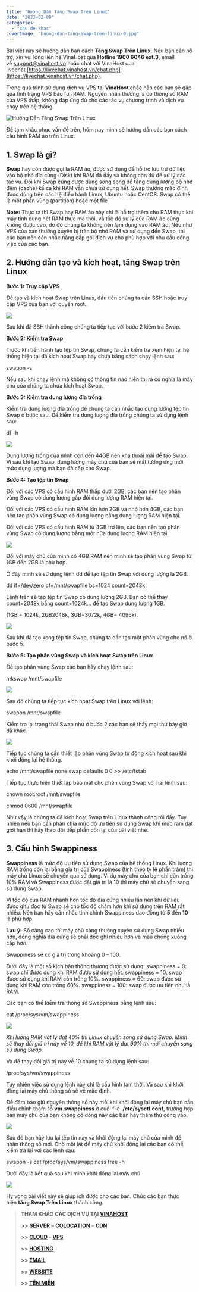 ```yaml
---
title: "Hướng Dẫn Tăng Swap Trên Linux"
date: "2023-02-09"
categories: 
  - "chu-de-khac"
coverImage: "huong-dan-tang-swap-tren-linux-0.jpg"
---
```


Bài viết này sẽ hướng dẫn bạn cách **Tăng Swap Trên Linux**. Nếu bạn cần hỗ trợ, xin vui lòng liên hệ VinaHost qua **Hotline 1900 6046 ext.3**, email về [support@vinahost.vn](mailto:support@vinahost.vn) hoặc chat với VinaHost qua livechat [https://livechat.vinahost.vn/chat.php](https://livechat.vinahost.vn/chat.php).

Trong quá trình sử dụng dịch vụ VPS tại **VinaHost** chắc hẳn các bạn sẽ gặp qua tình trạng VPS báo full RAM. Nguyên nhân thường là do thông số RAM của VPS thấp, không đáp ứng đủ cho các tác vụ chương trình và dịch vụ chạy trên hệ thống.

![Hướng Dẫn Tăng Swap Trên Linux](images/huong-dan-tang-swap-tren-linux-1.png)

Để tạm khắc phục vấn đề trên, hôm nay mình sẽ hướng dẫn các bạn cách cấu hình RAM ảo trên Linux.

## 1\. Swap là gì?

**Swap** hay còn được gọi là RAM ảo, được sử dụng để hỗ trợ lưu trữ dữ liệu vào bộ nhớ đĩa cứng (Disk) khi RAM đã đầy và không còn đủ để xử lý các tác vụ. Đôi khi Swap cũng được dùng song song để tăng dung lượng bộ nhớ đệm (cache) kể cả khi RAM vẫn chưa sử dụng hết. Swap thường mặc định được dùng trên các hệ điều hành Linux, Ubuntu hoặc CentOS. Swap có thể là một phân vùng (partition) hoặc một file

**Note:** Thực ra thì Swap hay RAM ảo này chỉ là hỗ trợ thêm cho RAM thực khi máy tính dùng hết RAM thực mà thôi, và tốc độ xử lý của RAM ảo cũng không được cao, do đó chúng ta không nên lạm dụng vào RAM ảo. Nếu như VPS của bạn thường xuyên bị tràn bộ nhớ RAM và sử dụng đến Swap, thì các bạn nên cân nhắc nâng cấp gói dịch vụ cho phù hợp với nhu cầu công việc của các bạn.

## 2\. Hướng dẫn tạo và kích hoạt, tăng Swap trên Linux

**Bước 1: Truy cập VPS**

Để tạo và kích hoạt Swap trên Linux, đầu tiên chúng ta cần SSH hoặc truy cập VPS của bạn với quyền root.

![](images/huong-dan-tang-swap-tren-linux-2.jpg)

Sau khi đã SSH thành công chúng ta tiếp tục với bước 2 kiểm tra Swap.

**Bước 2: Kiểm tra Swap**

Trước khi tiến hành tạo tệp tin Swap, chúng ta cần kiểm tra xem hiện tại hệ thống hiện tại đã kích hoạt Swap hay chưa bằng cách chạy lệnh sau:

swapon -s

Nếu sau khi chạy lệnh mà không có thông tin nào hiển thị ra có nghĩa là máy chủ của chúng ta chưa kích hoạt Swap.

**Bước 3: Kiểm tra dung lượng đĩa trống**

Kiểm tra dung lượng đĩa trống để chúng ta cân nhắc tạo dung lương tệp tin Swap ở bước sau. Để kiểm tra dung lượng đĩa trống chúng ta sử dụng lệnh sau:

df -h

![](images/huong-dan-tang-swap-tren-linux-3.png)

Dung lượng trống của mình còn đến 44GB nên khá thoải mái để tạo Swap. Vì sau khi tạo Swap, dung lượng máy chủ của bạn sẽ mất tương ứng mới mức dụng lượng mà bạn đã cấp cho Swap.

**Bước 4: Tạo tệp tin Swap**

Đối với các VPS có cấu hình RAM thấp dưới 2GB, các bạn nên tạo phân vùng Swap có dung lượng gấp đôi dung lượng RAM hiện tại.

Đối với các VPS có cấu hình RAM lớn hơn 2GB và nhỏ hơn 4GB, các bạn nên tạo phân vùng Swap có dung lượng bằng dung lượng RAM hiện tại.

Đối với các VPS có cấu hình RAM từ 4GB trở lên, các bạn nên tạo phân vùng Swap có dung lượng bằng một nửa dung lượng RAM hiện tại.

![](images/huong-dan-tang-swap-tren-linux-4.png)

Đối với máy chủ của mình có 4GB RAM nên mình sẽ tạo phân vùng Swap từ 1GB đến 2GB là phù hợp.

Ở đây mình sẽ sử dụng lệnh dd để tạo tệp tin Swap với dung lượng là 2GB.

dd if=/dev/zero of=/mnt/swapfile bs=1024 count=2048k

Lệnh trên sẽ tạo tệp tin Swap có dung lượng 2GB. Bạn có thể thay count=2048k bằng count=1024k… để tạo Swap dung lượng 1GB.

(1GB = 1024k, 2GB2048k, 3GB=3072k, 4GB= 4096k).

![](images/huong-dan-tang-swap-tren-linux-5.png)

Sau khi đã tạo xong tệp tin Swap, chúng ta cần tạo một phân vùng cho nó ở bước 5.

**Bước 5: Tạo phân vùng Swap và kích hoạt Swap trên Linux**

Để tạo phân vùng Swap các bạn hãy chạy lệnh sau:

mkswap /mnt/swapfile

![](images/huong-dan-tang-swap-tren-linux-6.png)

Sau đó chúng ta tiếp tục kích hoạt Swap trên Linux với lệnh:

swapon /mnt/swapfile

Kiểm tra lại trạng thái Swap như ở bước 2 các bạn sẽ thấy mọi thứ bây giờ đã khác.

![](images/huong-dan-tang-swap-tren-linux-7.png)

Tiếp tục chúng ta cần thiết lập phân vùng Swap tự động kích hoạt sau khi khởi động lại hệ thống.

echo /mnt/swapfile none swap defaults 0 0 >> /etc/fstab

Tiếp tục thực hiện thiết lập bảo mật cho phân vùng Swap với hai lệnh sau:

chown root:root /mnt/swapfile

chmod 0600 /mnt/swapfile

Như vậy là chúng ta đã kích hoạt Swap trên Linux thành công rồi đấy. Tuy nhiên nếu bạn cần phân chia mức độ ưu tiên sử dụng Swap khi mức ram đạt giới hạn thì hãy theo dõi tiếp phần còn lại của bài viết nhé.

## 3\. Cấu hình Swappiness

**Swappiness** là mức độ ưu tiên sử dụng Swap của hệ thống Linux. Khi lượng RAM trống còn lại bằng giá trị của Swappiness (tính theo tỷ lệ phần trăm) thì máy chủ Linux sẽ chuyển qua sử dụng. Ví dụ máy chủ của bạn chỉ còn trống 10% RAM và Swappiness được đặt giá trị là 10 thì máy chủ sẽ chuyển sang sử dụng Swap.

Vì tốc độ của RAM nhanh hơn tốc độ đĩa cứng nhiều lần nên khi dữ liệu được ghi/ đọc từ Swap sẽ cho tốc độ chậm hơn khi sử dụng trên RAM rất nhiều. Nên bạn hãy cân nhắc tinh chỉnh Swappiness dao động từ **5** đến **10** là phù hợp.

**Lưu ý:** Số càng cao thì máy chủ càng thường xuyên sử dụng Swap nhiều hơn, đồng nghĩa đĩa cứng sẽ phải đọc ghi nhiều hơn và mau chóng xuống cấp hơn.

Swappiness sẽ có giá trị trong khoảng 0 – 100.

Dưới đây là một số kịch bản thông thường được sử dụng: swappiness = 0: swap chỉ được dùng khi RAM được sử dụng hết. swappiness = 10: swap được sử dụng khi RAM còn trống 10%. swappiness = 60: swap được sử dụng khi RAM còn trống 60%. swappiness = 100: swap được ưu tiên như là RAM.

Các bạn có thể kiểm tra thông số Swappiness bằng lệnh sau:

cat /proc/sys/vm/swappiness

![](images/huong-dan-tang-swap-tren-linux-8.png)

_Khi lượng RAM vật lý đạt 40% thì Linux chuyển sang sử dụng Swap. Mính sẽ thay đổi giá trị này về 10, để khi RAM vật lý đạt 90% thì mới chuyển sang sử dụng Swap._

Và để thay đổi giá trị này về 10 chúng ta sử dụng lệnh sau:

/proc/sys/vm/swappiness

Tuy nhiên việc sử dụng lệnh này chỉ là cấu hình tạm thời. Và sau khi khởi động lại máy chủ thông số sẽ về mặc định.

Để đảm bảo giữ nguyên thông số này mỗi khi khởi động lại máy chủ bạn cần điều chỉnh tham số **vm.swappiness** ở cuối file  **/etc/sysctl.conf**, trường hợp bạn máy chủ của bạn không có dòng này các bạn hãy thêm thủ công vào.

![](images/huong-dan-tang-swap-tren-linux-9.png)

Sau đó bạn hãy lưu lại tệp tin này và khởi động lại máy chủ của mình để nhận thông số mới. Chờ một lát để máy chủ khởi động lại các bạn có thể kiểm tra lại với các lệnh sau:

swapon -s
cat /proc/sys/vm/swappiness
free -h

Dưới đây là kết quả sau khi mình khởi động lại máy chủ.

![](images/huong-dan-tang-swap-tren-linux-10.png)

Hy vọng bài viết này sẽ giúp ích được cho các bạn. Chúc các bạn thực hiện **tăng Swap Trên Linux** thành công.

> **THAM KHẢO CÁC DỊCH VỤ TẠI [VINAHOST](https://kb.vinahost.vn/)**
> 
> **\>>** [**SERVER**](https://vinahost.vn/thue-may-chu-rieng/) **–** [**COLOCATION**](https://vinahost.vn/colocation.html) – [**CDN**](https://vinahost.vn/dich-vu-cdn-chuyen-nghiep)
> 
> **\>> [CLOUD](https://vinahost.vn/cloud-server-gia-re/) – [VPS](https://vinahost.vn/vps-ssd-chuyen-nghiep/)**
> 
> **\>> [HOSTING](https://vinahost.vn/wordpress-hosting)**
> 
> **\>> [EMAIL](https://vinahost.vn/email-hosting)**
> 
> **\>> [WEBSITE](http://vinawebsite.vn/)**
> 
> **\>> [TÊN MIỀN](https://vinahost.vn/ten-mien-gia-re/)**
